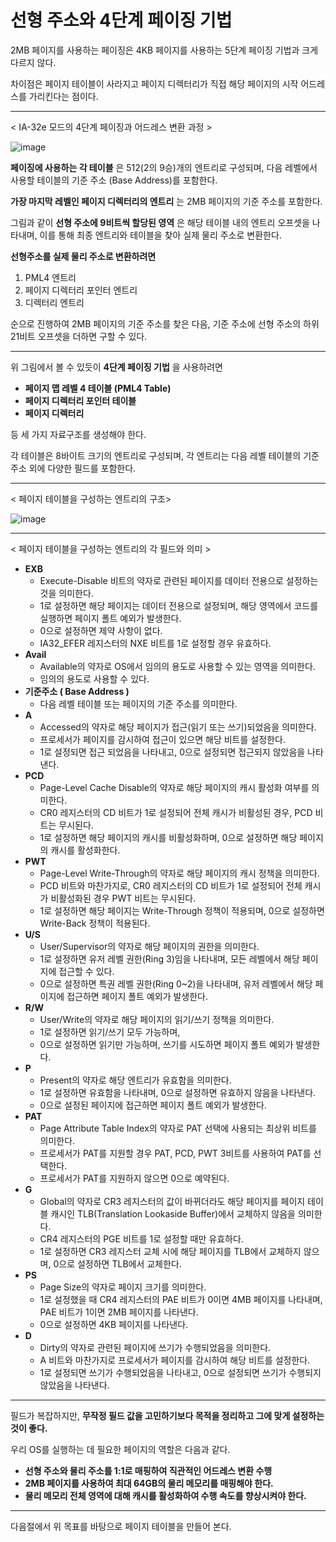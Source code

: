 # 선형 주소와 4단계 페이징 기법

2MB 페이지를 사용하는 페이징은 4KB 페이지를 사용하는 5단계 페이징 기법과 크게 다르지 않다.

차이점은 페이지 테이블이 사라지고 페이지 디렉터리가 직접 해당 페이지의 시작 어드레스를 가리킨다는 점이다.

<hr>

< IA-32e 모드의 4단계 페이징과 어드레스 변환 과정 >

![image](https://user-images.githubusercontent.com/34773827/60899809-16111580-a2a6-11e9-949d-4cb279d2caf4.png)

**페이징에 사용하는 각 테이블** 은 
512(2의 9승)개의 엔트리로 구성되며, 다음 레벨에서 사용할 테이블의 기준 주소 (Base Address)를 포함한다.

**가장 마지막 레벨인 페이지 디렉터리의 엔트리** 는
2MB 페이지의 기준 주소를 포함한다.

그림과 같이 **선형 주소에 9비트씩 할당된 영역** 은
해당 테이블 내의 엔트리 오프셋을 나타내며, 
이를 통해 최종 엔트리와 테이블을 찾아 실제 물리 주소로 변환한다.

**선형주소를 실제 물리 주소로 변환하려면**

1. PML4 엔트리
2. 페이지 디렉터리 포인터 엔트리
3. 디렉터리 엔트리

순으로 진행하여 2MB 페이지의 기준 주소를 찾은 다음,
기준 주소에 선형 주소의 하위 21비트 오프셋을 더하면 구할 수 있다.

<hr>

위 그림에서 볼 수 있듯이 **4단계 페이징 기법** 을 사용하려면

- **페이지 맵 레벨 4 테이블 (PML4 Table)**
- **페이지 디렉터리 포인터 테이블**
- **페이지 디렉터리**

등 세 가지 자료구조를 생성해야 한다.

각 테이블은 8바이트 크기의 엔트리로 구성되며,
각 엔트리는 다음 레벨 테이블의 기준 주소 외에 다양한 필드를 포함한다.

<hr>

< 페이지 테이블을 구성하는 엔트리의 구조>

![image](https://user-images.githubusercontent.com/34773827/60902864-4d35f580-a2ab-11e9-9bf8-08c090318751.png)

<hr>

< 페이지 테이블을 구성하는 엔트리의 각 필드와 의미 >

- **EXB**
  - Execute-Disable 비트의 약자로 관련된 페이지를 데이터 전용으로 설정하는 것을 의미한다.
  - 1로 설정하면 해당 페이지는 데이터 전용으로 설정되며,
    해당 영역에서 코드를 실행하면 페이지 폴트 예외가 발생한다.
  - 0으로 설정하면 제약 사항이 없다.
  - IA32_EFER 레지스터의 NXE 비트를 1로 설정할 경우 유효하다.
- **Avail**
  - Available의 약자로 OS에서 임의의 용도로 사용할 수 있는 영역을 의미한다.
  - 임의의 용도로 사용할 수 있다.
- **기준주소 ( Base Address )**
  - 다음 레벨 테이블 또는 페이지의 기준 주소를 의미한다.
- **A**
  - Accessed의 약자로 해당 페이지가 접근(읽기 또는 쓰기)되었음을 의미한다.
  - 프로세서가 페이지를 감시하여 접근이 있으면 해당 비트를 설정한다.
  - 1로 설정되면 접근 되었음을 나타내고, 0으로 설정되면 접근되지 않았음을 나타낸다.
- **PCD**
  - Page-Level Cache Disable의 약자로 해당 페이지의 캐시 활성화 여부를 의미한다.
  - CR0 레지스터의 CD 비트가 1로 설정되어 전체 캐시가 비활성된 경우, PCD 비트는 무시된다.
  - 1로  설정하면 해당 페이지의 캐시를 비활성화하며, 0으로 설정하면 해당 페이지의 캐시를 활성화한다.
- **PWT**
  - Page-Level  Write-Through의 약자로 해당 페이지의 캐시 정책을 의미한다.
  - PCD 비트와 마찬가지로, CR0 레지스터의 CD 비트가 1로 설정되어 전체 캐시가 비활성화된 경우
    PWT 비트는 무시된다.
  - 1로 설정하면 해당 페이지는  Write-Through 정책이 적용되며, 
    0으로 설정하면 Write-Back 정책이 적용된다.
- **U/S**
  - User/Supervisor의 약자로 해당 페이지의 권한을 의미한다.
  - 1로 설정하면 유저 레벨 권한(Ring 3)임을 나타내며, 모든 레벨에서 해당 페이지에 접근할 수 있다.
  - 0으로 설정하면 특권 레벨 권한(Ring 0~2)을 나타내며, 
    유저 레벨에서 해당 페이지에 접근하면 페이지 폴트 예외가 발생한다.
- **R/W**
  - User/Write의 약자로 해당 페이지의 읽기/쓰기 정책을 의미한다.
  - 1로 설정하면 읽기/쓰기 모두 가능하며,
  - 0으로 설정하면 읽기만 가능하며, 쓰기를 시도하면 페이지 폴트 예외가 발생한다.
- **P**
  - Present의 약자로 해당 엔트리가 유효함을 의미한다.
  - 1로 설정하면 유효함을 나타내며, 0으로 설정하면 유효하지 않음을 나타낸다.
  - 0으로 설정된 페이지에 접근하면 페이지 폴트 예외가 발생한다.
- **PAT**
  - Page Attribute Table Index의 약자로 PAT 선택에 사용되는 최상위 비트를 의미한다.
  - 프로세서가 PAT를 지원할 경우 PAT, PCD, PWT 3비트를 사용하여 PAT를 선택한다.
  - 프로세서가 PAT를 지원하지 않으면 0으로 예약된다.
- **G**
  - Global의 약자로 CR3 레지스터의 값이 바뀌더라도 
    해당 페이지를 페이지 테이블 캐시인 TLB(Translation Lookaside Buffer)에서 교체하지 않음을 의미한다.
  - CR4 레지스터의 PGE 비트를 1로 설정할 때만 유효하다.
  - 1로 설정하면 CR3 레지스터 교체 시에 해당 페이지를 TLB에서 교체하지 않으며, 
    0으로 설정하면 TLB에서 교체한다.
- **PS**
  - Page Size의 약자로 페이지 크기를 의미한다.
  - 1로 설정했을 때 CR4 레지스터의 PAE 비트가 0이면 4MB 페이지를 나타내며,
    PAE 비트가 1이면 2MB 페이지를 나타낸다.
  - 0으로 설정하면 4KB 페이지를 나타낸다.
- **D**
  - Dirty의 약자로 관련된 페이지에 쓰기가 수행되었음을 의미한다.
  - A 비트와 마찬가지로 프로세서가 페이지를 감시하여 해당 비트를 설정한다.
  - 1로 설정되면 쓰기가 수행되었음을 나타내고, 0으로 설정되면 쓰기가 수행되지 않았음을 나타낸다.

<hr>

필드가 복잡하지만,
**무작정 필드 값을 고민하기보다 목적을 정리하고 그에 맞게 설정하는 것이 좋다.**

우리 OS를 실행하는 데 필요한 페이지의 역할은 다음과 같다.

- **선형 주소와 물리 주소를 1:1로 매핑하여 직관적인 어드레스 변환 수행**
- **2MB 페이지를 사용하여 최대 64GB의 물리 메모리를 매핑해야 한다.**
- **물리 메모리 전체 영역에 대해 캐시를 활성화하여 수행 속도를 향상시켜야 한다.**

<hr>

다음절에서 위 목표를 바탕으로 페이지 테이블을 만들어 본다.